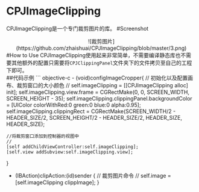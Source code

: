 # CPJImageClipping
CPJImageClipping是一个专门裁剪图片的库。
#Screenshot
<center>![裁剪图片](https://github.com/zhaishuai/CPJImageClipping/blob/master/3.png)</center>
#How to Use
CPJImageClipping使用起来非常简单，不需要编译静态库也不需要其他额外的配置只需要将<code>CPJClippingPanel</code>文件夹下的文件拷贝至自己的工程下即可。<br/>
##代码示例
``` objective-c
- (void)configImageCropper{
  // 初始化以及配置画布、裁剪窗口的大小颜色
  //
    self.imageClipping = [[CPJImageClipping alloc] init];
    self.imageClipping.view.frame = CGRectMake(0, 0, SCREEN_WIDTH, SCREEN_HEIGHT - 35);
    self.imageClipping.clippingPanel.backgroundColor = [UIColor colorWithRed:0 green:0 blue:0 alpha:0.95];
    self.imageClipping.clippingRect = CGRectMake(SCREEN_WIDTH/2 - HEADER_SIZE/2, SCREEN_HEIGHT/2 - HEADER_SIZE/2, HEADER_SIZE, HEADER_SIZE);
    
    //将裁剪窗口添加到控制器的视图中
    //
    [self addChildViewController:self.imageClipping];
    [self.view addSubview:self.imageClipping.view];
}

- (IBAction)clipAction:(id)sender {
    // 裁剪图片命令
    //
    self.image = [self.imageClipping clippImage];
}

```
